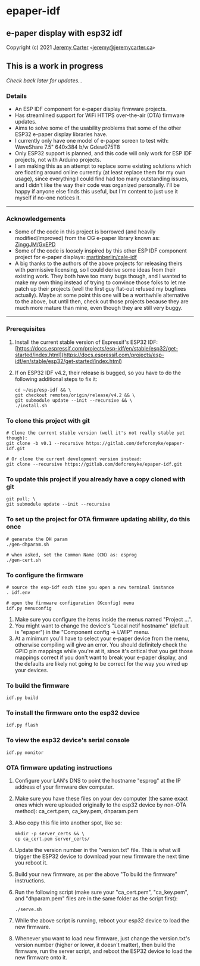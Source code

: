 # epaper-idf  
  
## e-paper display with esp32 idf  
  
Copyright (c) 2021 [Jeremy Carter](https://eternalvoid.net) `<`[jeremy@jeremycarter.ca](mailto:Jeremy%20Carter%20<jeremy@jeremycarter.ca>?subject=epaper-idf)`>`  
  
## This is a work in progress  

*Check back later for updates...*  
  
### Details  
  
* An ESP IDF component for e-paper display firmware projects.  
* Has streamlined support for WiFi HTTPS over-the-air (OTA) firmware updates.  
* Aims to solve some of the usability problems that some of the other ESP32 e-paper display libraries have.  
* I currently only have one model of e-paper screen to test with: WaveShare 7.5" 640x384 b/w Gdew075T8  
* Only ESP32 support is planned, and this code will only work for ESP IDF projects, not with Arduino projects.  
* I am making this as an attempt to replace some existing solutions which are floating around online currently (at least replace them for my own usage), since everything I could find had too many outstanding issues, and I didn't like the way their code was organized personally. I'll be happy if anyone else finds this useful, but I'm content to just use it myself if no-one notices it.  
  
----------  
  
### Acknowledgements  
  
* Some of the code in this project is borrowed (and heavily modified/improved) from the OG e-paper library known as: [ZinggJM/GxEPD](https://github.com/ZinggJM/GxEPD)  
* Some of the code is loosely inspired by this other ESP IDF component project for e-paper displays: [martinberlin/cale-idf](https://github.com/martinberlin/cale-idf)  
* A big thanks to the authors of the above projects for releasing theirs with permissive licensing, so I could derive some ideas from their existing work. They both have too many bugs though, and I wanted to make my own thing instead of trying to convince those folks to let me patch up their projects (well the first guy flat-out refused my bugfixes actually). Maybe at some point this one will be a worthwhile alternative to the above, but until then, check out those projects because they are much more mature than mine, even though they are still very buggy.  
  
----------  
  
### Prerequisites  
  
1. Install the current stable version of Espressif's ESP32 IDF:  
   [https://docs.espressif.com/projects/esp-idf/en/stable/esp32/get-started/index.html](https://docs.espressif.com/projects/esp-idf/en/stable/esp32/get-started/index.html)  
2. If on ESP32 IDF v4.2, their release is bugged, so you have to do the following additional steps to fix it:

   ```shell
   cd ~/esp/esp-idf && \
   git checkout remotes/origin/release/v4.2 && \
   git submodule update --init --recursive && \
   ./install.sh
   ```
  
### To clone this project with git  
  
```shell
# Clone the current stable version (well it's not really stable yet though):
git clone -b v0.1 --recursive https://gitlab.com/defcronyke/epaper-idf.git

# Or clone the current development version instead:
git clone --recursive https://gitlab.com/defcronyke/epaper-idf.git
```  
  
### To update this project if you already have a copy cloned with git  
  
```shell
git pull; \
git submodule update --init --recursive
```  
  
### To set up the project for OTA firmware updating ability, do this once  
  
```shell
# generate the DH param
./gen-dhparam.sh

# when asked, set the Common Name (CN) as: esprog
./gen-cert.sh
```  
  
### To configure the firmware  
  
```shell
# source the esp-idf each time you open a new terminal instance
. idf.env

# open the firmware configuration (Kconfig) menu
idf.py menuconfig
```  

1. Make sure you configure the items inside the menus named "Project ...".
2. You might want to change the device's "Local netif hostname" (default is "epaper") in the "Component config -> LWIP" menu.
3. At a minimum you'll have to select your e-paper device from the menu, otherwise compiling will give an error. You should definitely check the GPIO pin mappings while you're at it, since it's critical that you get those mappings correct if you don't want to break your e-paper display, and the defaults are likely not going to be correct for the way you wired up your devices.

### To build the firmware

```shell
idf.py build
```

### To install the firmware onto the esp32 device

```shell
idf.py flash
```

### To view the esp32 device's serial console

```shell
idf.py monitor
```

### OTA firmware updating instructions

1. Configure your LAN's DNS to point the hostname "esprog" at the IP address of your firmware dev computer.
2. Make sure you have these files on your dev computer (the same exact ones which were uploaded originally to the esp32 device by non-OTA method): ca_cert.pem, ca_key.pem, dhparam.pem
3. Also copy this file into another spot, like so:

   ```shell
   mkdir -p server_certs && \
   cp ca_cert.pem server_certs/
   ```

4. Update the version number in the "version.txt" file. This is what will trigger the ESP32 device to download your new firmware the next time you reboot it.
5. Build your new firmware, as per the above "To build the firmware" instructions.
6. Run the following script (make sure your "ca_cert.pem", "ca_key.pem", and "dhparam.pem" files are in the same folder as the script first):

   ```shell
   ./serve.sh
   ```

7. While the above script is running, reboot your esp32 device to load the new firmware.
8. Whenever you want to load new firmware, just change the version.txt's version number (higher or lower, it doesn't matter), then build the firmware, run the server script, and reboot the ESP32 device to load the new firmware onto it.
